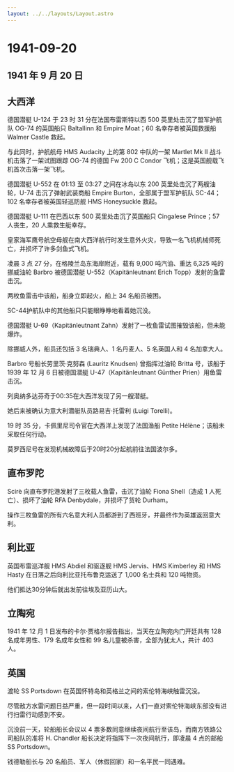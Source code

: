 ```yaml
---
layout: ../../layouts/Layout.astro
---
```


# 1941-09-20

## 1941 年 9 月 20 日

## 大西洋

德国潜艇 U-124 于 23 时 31 分在法国布雷斯特以西 500
英里处击沉了盟军护航队 OG-74 的英国船只 Baltallinn 和 Empire Moat；60
名幸存者被英国救援船 Walmer Castle 救起。

与此同时，护航航母 HMS Audacity 上的第 802 中队的一架 Martlet Mk II
战斗机击落了一架试图跟踪 OG-74 的德国 Fw 200 C Condor
飞机；这是英国舰载飞机首次击落一架飞机。

德国潜艇 U-552 在 01:13 至 03:27 之间在冰岛以东 200
英里处击沉了两艘油轮，U-74 击沉了弹射武装商船 Empire
Burton，全部属于盟军护航队 SC-44；102 名幸存者被英国轻巡防舰 HMS
Honeysuckle 救起。

德国潜艇 U-111 在巴西以东 500 英里处击沉了英国船只 Cingalese Prince；57
人丧生，20 人乘救生艇幸存。

皇家海军鹰号航空母舰在南大西洋航行时发生意外火灾，导致一名飞机机械师死亡，并损坏了许多剑鱼式飞机。

凌晨 3 点 27 分，在格陵兰岛东海岸附近，载有 9,000 吨汽油、重达 6,325
吨的挪威油轮 Barbro 被德国潜艇 U-552（Kapitänleutnant Erich
Topp）发射的鱼雷击沉。

两枚鱼雷击中该船，船身立即起火，船上 34 名船员被困。

SC-44护航队中的其他船只只能眼睁睁地看着她沉没。

德国潜艇 U-69（Kapitänleutnant
Zahn）发射了一枚鱼雷试图摧毁该船，但未能爆炸。

除挪威人外，船员还包括 3 名瑞典人、1 名丹麦人、5 名英国人和 4
名加拿大人。

Barbro 号船长劳里茨·克努森 (Lauritz Knudsen) 曾指挥过油轮 Britta
号，该船于 1939 年 12 月 6 日被德国潜艇 U-47（Kapitänleutnant Günther
Prien）用鱼雷击沉。

列奥纳多达芬奇于00:35在大西洋发现了另一艘潜艇。

她后来被确认为意大利潜艇队员路易吉·托雷利 (Luigi Torelli)。

19 时 35 分，卡佩里尼司令官在大西洋上发现了法国渔船 Petite
Hélène；该船未采取任何行动。

莫罗西尼号在发现机械故障后于20时20分起航前往法国波尔多。

## 直布罗陀

Scirè 向直布罗陀港发射了三枚载人鱼雷，击沉了油轮 Fiona Shell（造成 1
人死亡）、损坏了油轮 RFA Denbydale，并损坏了货轮 Durham。

操作三枚鱼雷的所有六名意大利人员都游到了西班牙，并最终作为英雄返回意大利。

## 利比亚

英国布雷巡洋舰 HMS Abdiel 和驱逐舰 HMS Jervis、HMS Kimberley 和 HMS
Hasty 在日落之后向利比亚托布鲁克运送了 1,000 名士兵和 120 吨物资。

他们抵达30分钟后就出发前往埃及亚历山大。

## 立陶宛

1941 年 12 月 1 日发布的卡尔·贾格尔报告指出，当天在立陶宛内门开廷共有
128 名成年男性、179 名成年女性和 99 名儿童被杀害，全部为犹太人，共计 403
人。

## 英国

渡轮 SS Portsdown 在英国怀特岛和英格兰之间的索伦特海峡触雷沉没。

尽管敌方水雷问题日益严重，但一段时间以来，人们一直对索伦特海峡东部没有进行扫雷行动感到不安。

沉没前一天，轮船船长会议以 4
票多数同意继续夜间航行至该岛，而南方铁路公司船队的准将 H. Chandler
船长决定将指挥下一次夜间航行，即凌晨 4 点的邮船 SS Portsdown。

钱德勒船长与 20 名船员、军人（休假回家）和一名平民一同遇难。
